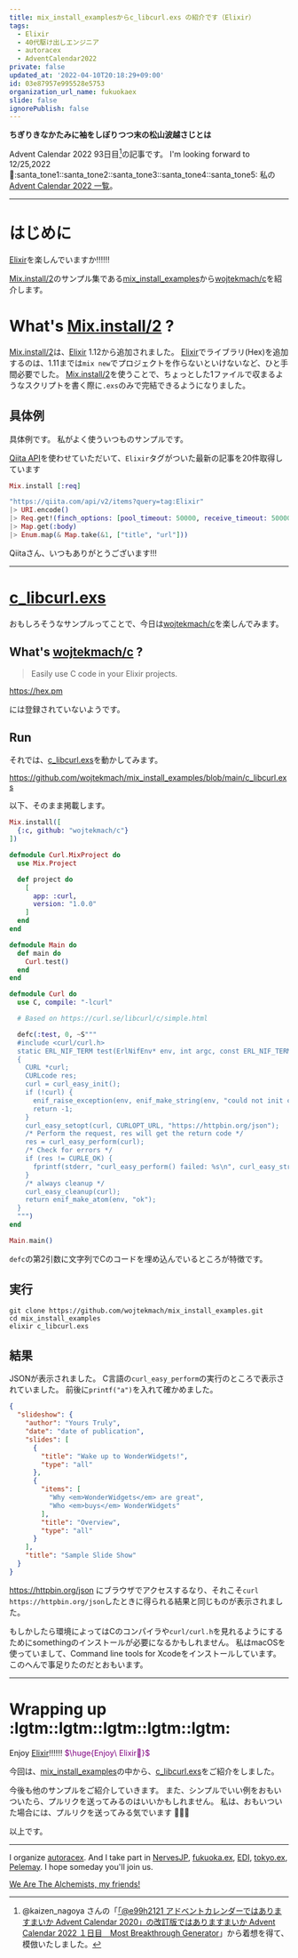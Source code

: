 ```yaml
---
title: mix_install_examplesからc_libcurl.exs の紹介です（Elixir）
tags:
  - Elixir
  - 40代駆け出しエンジニア
  - autoracex
  - AdventCalendar2022
private: false
updated_at: '2022-04-10T20:18:29+09:00'
id: 03e87957e995528e5753
organization_url_name: fukuokaex
slide: false
ignorePublish: false
---
```

**ちぎりきなかたみに袖をしぼりつつ末の松山波越さじとは**

Advent Calendar 2022 93日目[^1]の記事です。
I'm looking forward to 12/25,2022 :santa::santa_tone1::santa_tone2::santa_tone3::santa_tone4::santa_tone5:
私の[Advent Calendar 2022 一覧](https://docs.google.com/spreadsheets/d/1HQvFjagQLRPjOYAjDVzWp9S4b8dKixxvvaz_TtbZWto/edit#gid=1723448955)。

[^1]: @kaizen_nagoya さんの「[「@e99h2121 アドベントカレンダーではありますまいか Advent Calendar 2020」の改訂版ではありますまいか Advent Calendar 2022 １日目　Most Breakthrough Generator](https://qiita.com/kaizen_nagoya/items/49ebebee3a0377f3b59b)」から着想を得て、模倣いたしました。 

---



# はじめに

[Elixir](https://elixir-lang.org/)を楽しんでいますか:bangbang::bangbang::bangbang:

[Mix.install/2](https://hexdocs.pm/mix/1.13/Mix.html#install/2)のサンプル集である[mix_install_examples](https://github.com/wojtekmach/mix_install_examples/)から[wojtekmach/c](https://github.com/wojtekmach/c)を紹介します。



# What's [Mix.install/2](https://hexdocs.pm/mix/1.13/Mix.html#install/2) ?

[Mix.install/2](https://hexdocs.pm/mix/1.13/Mix.html#install/2)は、[Elixir](https://elixir-lang.org/) 1.12から追加されました。
[Elixir](https://elixir-lang.org/)でライブラリ(Hex)を追加するのは、1.11までは`mix new`でプロジェクトを作らないといけないなど、ひと手間必要でした。
[Mix.install/2](https://hexdocs.pm/mix/1.13/Mix.html#install/2)を使うことで、ちょっとした1ファイルで収まるようなスクリプトを書く際に`.exs`のみで完結できるようになりました。

## 具体例

具体例です。
私がよく使ういつものサンプルです。

[Qiita API](https://qiita.com/api/v2/docs)を使わせていただいて、`Elixir`タグがついた最新の記事を20件取得しています

```elixir
Mix.install [:req]

"https://qiita.com/api/v2/items?query=tag:Elixir"
|> URI.encode()
|> Req.get!(finch_options: [pool_timeout: 50000, receive_timeout: 50000])
|> Map.get(:body)
|> Enum.map(& Map.take(&1, ["title", "url"]))

```

Qiitaさん、いつもありがとうございます!!!

---

# [c_libcurl.exs](https://github.com/wojtekmach/mix_install_examples/blob/main/c_libcurl.exs)

おもしろそうなサンプルってことで、今日は[wojtekmach/c](https://github.com/wojtekmach/c)を楽しんでみます。



## What's [wojtekmach/c](https://github.com/wojtekmach/c) ?

> Easily use C code in your Elixir projects.

https://hex.pm

には登録されていないようです。


## Run

それでは、[c_libcurl.exs](https://github.com/wojtekmach/mix_install_examples/blob/main/c_libcurl.exs)を動かしてみます。

https://github.com/wojtekmach/mix_install_examples/blob/main/c_libcurl.exs

以下、そのまま掲載します。

```elixir:c_libcurl.exs
Mix.install([
  {:c, github: "wojtekmach/c"}
])

defmodule Curl.MixProject do
  use Mix.Project

  def project do
    [
      app: :curl,
      version: "1.0.0"
    ]
  end
end

defmodule Main do
  def main do
    Curl.test()
  end
end

defmodule Curl do
  use C, compile: "-lcurl"

  # Based on https://curl.se/libcurl/c/simple.html

  defc(:test, 0, ~S"""
  #include <curl/curl.h>
  static ERL_NIF_TERM test(ErlNifEnv* env, int argc, const ERL_NIF_TERM argv[])
  {
    CURL *curl;
    CURLcode res;
    curl = curl_easy_init();
    if (!curl) {
      enif_raise_exception(env, enif_make_string(env, "could not init curl", ERL_NIF_LATIN1));
      return -1;
    }
    curl_easy_setopt(curl, CURLOPT_URL, "https://httpbin.org/json");
    /* Perform the request, res will get the return code */
    res = curl_easy_perform(curl);
    /* Check for errors */
    if (res != CURLE_OK) {
      fprintf(stderr, "curl_easy_perform() failed: %s\n", curl_easy_strerror(res));
    }
    /* always cleanup */
    curl_easy_cleanup(curl);
    return enif_make_atom(env, "ok");
  }
  """)
end

Main.main()
```

`defc`の第2引数に文字列でCのコードを埋め込んでいるところが特徴です。


## 実行

```shell
git clone https://github.com/wojtekmach/mix_install_examples.git
cd mix_install_examples
elixir c_libcurl.exs
```

## 結果

JSONが表示されました。
C言語の`curl_easy_perform`の実行のところで表示されていました。
前後に`printf("a")`を入れて確かめました。


```json
{
  "slideshow": {
    "author": "Yours Truly", 
    "date": "date of publication", 
    "slides": [
      {
        "title": "Wake up to WonderWidgets!", 
        "type": "all"
      }, 
      {
        "items": [
          "Why <em>WonderWidgets</em> are great", 
          "Who <em>buys</em> WonderWidgets"
        ], 
        "title": "Overview", 
        "type": "all"
      }
    ], 
    "title": "Sample Slide Show"
  }
}
```

https://httpbin.org/json
にブラウザでアクセスするなり、それこそ`curl https://httpbin.org/json`したときに得られる結果と同じものが表示されました。

もしかしたら環境によってはCのコンパイラや`curl/curl.h`を見れるようにするためにsomethingのインストールが必要になるかもしれません。
私はmacOSを使っていまして、Command line tools for Xcodeをインストールしています。
このへんで事足りたのだとおもいます。


---

# Wrapping up :lgtm::lgtm::lgtm::lgtm::lgtm:

Enjoy [Elixir](https://elixir-lang.org/):bangbang::bangbang::bangbang:
<font color="purple">$\huge{Enjoy\ Elixir🚀}$</font>

今回は、[mix_install_examples](https://github.com/wojtekmach/mix_install_examples/)の中から、[c_libcurl.exs](https://github.com/wojtekmach/mix_install_examples/blob/main/c_libcurl.exs)をご紹介をしました。


今後も他のサンプルをご紹介していきます。
また、シンプルでいい例をおもいついたら、プルリクを送ってみるのはいいかもしれません。
私は、おもいついた場合には、プルリクを送ってみる気でいます :rocket::rocket::rocket: 


以上です。





---

I organize [autoracex](https://autoracex.connpass.com/).
And I take part in [NervesJP](https://nerves-jp.connpass.com/), [fukuoka.ex](https://fukuokaex.connpass.com/), [EDI](https://fukuokaex.connpass.com/), [tokyo.ex](https://beam-lang.connpass.com/), [Pelemay](https://pelemay.connpass.com/).
I hope someday you'll join us.

[We Are The Alchemists, my friends!](https://www.youtube.com/watch?v=04854XqcfCY)





